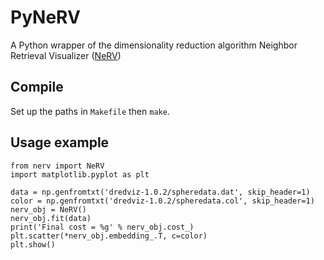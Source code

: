# PyNeRV
A Python wrapper of the dimensionality reduction algorithm Neighbor Retrieval Visualizer ([NeRV](http://research.cs.aalto.fi/pml/software/dredviz/))

## Compile
Set up the paths in `Makefile` then `make`.

## Usage example

    from nerv import NeRV
    import matplotlib.pyplot as plt
    
    data = np.genfromtxt('dredviz-1.0.2/spheredata.dat', skip_header=1)
    color = np.genfromtxt('dredviz-1.0.2/spheredata.col', skip_header=1)
    nerv_obj = NeRV()
    nerv_obj.fit(data)
    print('Final cost = %g' % nerv_obj.cost_)
    plt.scatter(*nerv_obj.embedding_.T, c=color)
    plt.show()
